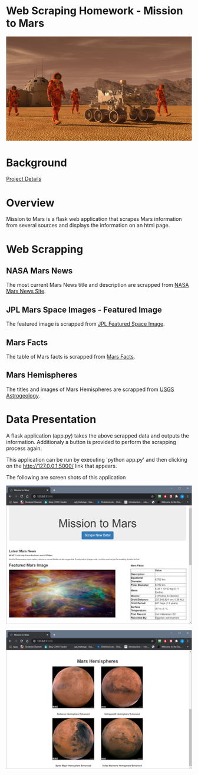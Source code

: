 # Web Scraping Homework - Mission to Mars

![mission_to_mars](Missions_to_Mars/Images/mission_to_mars.png)
 
# Background
[Project Details](project_instructions_README.md)

# Overview
Mission to Mars is a flask web application that scrapes Mars information from several sources and displays the information on an html page.

# Web Scrapping

## NASA Mars News
The most current Mars News title and description are scrapped from [NASA Mars News Site](https://mars.nasa.gov/news/).


## JPL Mars Space Images - Featured Image
The featured image is scrapped from  [JPL Featured Space Image](https://www.jpl.nasa.gov/spaceimages/?search=&category=Mars).

## Mars Facts
The table of Mars facts is scrapped from [Mars Facts](https://space-facts.com/mars/).

## Mars Hemispheres
The titles and images of Mars Hemispheres are scrapped from [USGS Astrogeology](https://astrogeology.usgs.gov/search/results?q=hemisphere+enhanced&k1=target&v1=Mars).

# Data Presentation
A flask application (app.py) takes the above scrapped data and outputs the information.  Additionaly a button is provided to perform the scrapping process again.

This application can be run by executing 'python app.py' and then clicking on the http://127.0.0.1:5000/ link that appears.

The following are screen shots of this application

![mission_to_mars](Missions_to_Mars/Images/final_app_part1.png)

![mission_to_mars](Missions_to_Mars/Images/final_app_part2.png)
